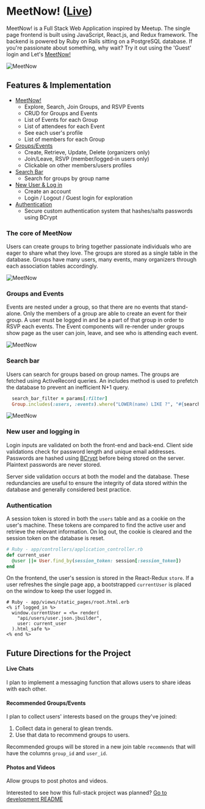 # MeetNow! ([Live](https://www.meetnow.life))

MeetNow! is a Full Stack Web Application inspired by Meetup. The single page frontend is built using JavaScript, React.js, and Redux framework. The backend is powered by Ruby on Rails sitting on a PostgreSQL database. If you're passionate about something, why wait? Try it out using the 'Guest' login and Let's [MeetNow!](https://www.meetnow.life/)

![MeetNow](/docs/pics/meetnow.gif)

## Features & Implementation

* [MeetNow!](#the-core-f-meetnow)
  - Explore, Search, Join Groups, and RSVP Events
  - CRUD for Groups and Events
  - List of Events for each Group
  - List of attendees for each Event
  - See each user's profile
  - List of members for each Group
* [Groups/Events](#groups-and-events)
  - Create, Retrieve, Update, Delete (organizers only)
  - Join/Leave, RSVP (member/logged-in users only)
  - Clickable on other members/users profiles
* [Search Bar](#search-bar)
  - Search for groups by group name
* [New User & Log in](#new-user-and-logging-in)
  - Create an account
  - Login / Logout / Guest login for exploration
* [Authentication](#authentication)
  - Secure custom authentication system that hashes/salts passwords using BCrypt

### The core of MeetNow
Users can create groups to bring together passionate individuals who are eager to share what they love.
The groups are stored as a single table in the database. Groups have many users, many events, many organizers through each association tables accordingly.

![MeetNow](/docs/pics/group.png)

### Groups and Events
Events are nested under a group, so that there are no events that stand-alone. Only the members of a group are able to create an event for their group.
A user must be logged in and be a part of that group in order to RSVP each events.
The Event components will re-render under groups show page as the user can join, leave, and see who is attending each event.

![MeetNow](/docs/pics/event.png)

### Search bar
Users can search for groups based on group names. The groups are fetched using ActiveRecord queries. An includes method is used to prefetch the database to prevent an inefficient N+1 query.

```ruby
  search_bar_filter = params[:filter]
  Group.includes(:users, :events).where("LOWER(name) LIKE ?", "#{search_bar_filter.downcase}%")
```

![MeetNow](/docs/pics/search.png)


### New user and logging in
Login inputs are validated on both the front-end and back-end. Client side validations check for password length and unique email addresses. Passwords are hashed using [BCrypt](https://en.wikipedia.org/wiki/Bcrypt) before being stored on the server. Plaintext passwords are never stored.

Server side validation occurs at both the model and the database. These redundancies are useful to ensure the integrity of data stored within the database and generally considered best practice.

### Authentication
A session token is stored in both the `users` table and as a cookie on the user's machine. These tokens are compared to find the active user and retrieve the relevant information. On log out, the cookie is cleared and the session token on the database is reset.
```ruby
# Ruby - app/controllers/application_controller.rb
def current_user
  @user ||= User.find_by(session_token: session[:session_token])
end
```

On the frontend, the user's session is stored in the React-Redux `store`. If a user refreshes the single page app, a bootstrapped `currentUser` is placed on the window to keep the user logged in.
```
# Ruby - app/views/static_pages/root.html.erb
<% if logged_in %>
  window.currentUser = <%= render(
    "api/users/user.json.jbuilder",
    user: current_user
  ).html_safe %>
<% end %>
```

## Future Directions for the Project

#### Live Chats
I plan to implement a messaging function that allows users to share ideas with each other.

#### Recommended Groups/Events
I plan to collect users' interests based on the groups they've joined:

1. Collect data in general to glean trends.
2. Use that data to recommend groups to users.

Recommended groups will be stored in a new join table `recommends` that will have the columns `group_id` and `user_id`.

#### Photos and Videos
Allow groups to post photos and videos.



Interested to see how this full-stack project was planned? [Go to development README](./docs)
